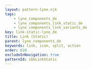 ```yaml
---
layout: pattern-lyne.njk
tags: 
    - lyne_components_de
    - lyne_components_link_static_de
    - lyne_components_link_variants_de
key: link-static-lyne_de
title: Link (Static)
parent: lyne_components_de
keywords: link, icon, split, action
order: 610
excludeInNavigation: true
patternId: sbbLinkStatic
---
```

